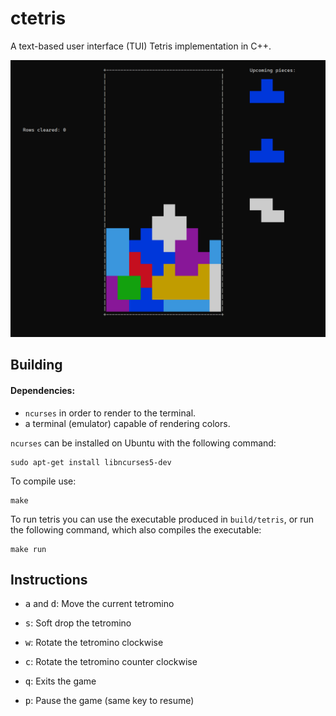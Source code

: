
# ctetris

A text-based user interface (TUI) Tetris implementation in C++.

![Tetris running in a terminal](./images/tetris.png)


## Building

#### Dependencies:
- `ncurses` in order to render to the terminal.
- a terminal (emulator) capable of rendering colors.

`ncurses` can be installed on Ubuntu with the following command:
```
sudo apt-get install libncurses5-dev
```

To compile use:
```
make
```

To run tetris you can use the executable produced in `build/tetris`, or run the following command, which also compiles the executable:
```
make run
```

## Instructions

* <kbd>a</kbd> and <kbd>d</kbd>: Move the current tetromino
* <kbd>s</kbd>: Soft drop the tetromino
* <kbd>w</kbd>: Rotate the tetromino clockwise
* <kbd>c</kbd>: Rotate the tetromino counter clockwise

* <kbd>q</kbd>: Exits the game
* <kbd>p</kbd>: Pause the game (same key to resume)